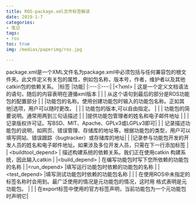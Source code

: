 ```yaml
---
title: ROS-package.xml文件标签解读
date: 2019-1-7
categories:
- 笔记
tags:
- ros
toc: true
img: /medias/paperimg/ros.jpg

---
```

package.xml是一个XML文件名为package.xml中必须包括与任何兼容包的根文件夹。此文件定义有关包的属性，例如包名称，版本号，作者，维护者以及其他catkin包的依赖关系。<!-- more -->
|标签	|功能|
|:---:|:---:|
|<?xml> |	这是一个定义文档语法的语句，随后的内容表明在遵循xml版本 |
|<package>  |	从这个语句到最后</package>的部分是ROS功能包的配置部分 |
|<name>  	|功能包的名称。使用创建功能包时输入的功能包名称。正如其他|选项，用户可以随时更改。 |
| <version> |	功能包的版本,可以自由指定。 |
| <description> |	功能包的简要说明。通常用两到三句话描述 |
 |<maintainer>	 |提供功能包管理者的姓名和电子邮件地址 |
|<license>  |	 记录版权许可证。写BSD、MIT、Apache、GPLv3或LGPLv3即可|
 |<url> |	 记录描述功能包的说明，如网页、错误管理、存储库的地址等。根据功能包的类型，用户可以填写网站、错误跟踪（bugtracker）或存储库的地址|
| <author> 	|记录参与功能包开发的开发人员的姓名和电子邮件地址。如果涉及多位开发人员，只需在下一行添加<author>标签 |
| <buildtool_depend> |	描述构建系统的依赖关系。我们正在使用catkin 构建系统，因此输入catkin |
 |<build_depend> |	在编写功能包时写下您所依赖的功能包的名称 |
|<run_depend>  	|填写运行功能包时依赖的功能包的名称 |
| <test_depend> 	|填写测试功能包时依赖的功能包名称 |
|<export> |	 在使用ROS中未指定的标签名称时会用到<export>。最广泛使用的情况是元功能包的情况，这时用<export> <metapackage/> </export>格式表明是元功能包。 |
 |<metapackage> |	 在export标签中使用的官方标签声明，当前功能包为一个元功能包时声明它|